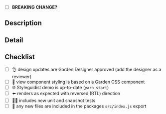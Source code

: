 <!-- structure the Title above as the first line of a
     https://conventionalcommits.org/ message. example: "feat(buttons):
     add a muted button component". the title informs the semantic
     version bump if this PR is merged. -->

* [ ] **BREAKING CHANGE?** <!-- if so, indicate why under description -->

## Description

<!-- a summary of the changes introduced by this PR. this description
     may populate the commit body and versioned changelog if the PR is
     merged. -->

## Detail

<!-- supporting details; screen shot, code, etc. -->

<!-- closes GITHUB_ISSUE -->

## Checklist

* [ ] :ok_hand: design updates are Garden Designer approved (add the
      designer as a reviewer)
* [ ] :nail_care: view component styling is based on a Garden CSS
  component
* [ ] :globe_with_meridians: Styleguidist demo is up-to-date (`yarn start`)
* [ ] :arrow_left: renders as expected with reversed (RTL) direction
* [ ] :guardsman: includes new unit and snapshot tests
* [ ] :ledger: any new files are included in the packages `src/index.js` export
